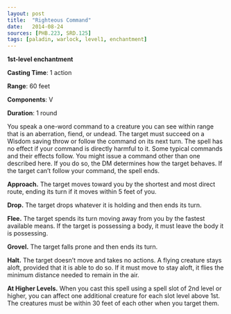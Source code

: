 ```yaml
---
layout: post
title:  "Righteous Command"
date:   2014-08-24
sources: [PHB.223, SRD.125]
tags: [paladin, warlock, level1, enchantment]
---
```


**1st-level enchantment**

**Casting Time**: 1 action

**Range**: 60 feet

**Components**: V

**Duration**: 1 round

You speak a one-word command to a creature you can see within range that is an aberration, fiend, or undead. The target must succeed on a Wisdom saving throw or follow the command on its next turn. The spell has no effect if your command is directly harmful to it. 
Some typical commands and their effects follow. You might issue a command other than one described here. If you do so, the DM determines how the target behaves. If the target can’t follow your command, the spell ends. 

**Approach.** The target moves toward you by the shortest and most direct route, ending its turn if it moves within 5 feet of you. 

**Drop.** The target drops whatever it is holding and then
ends its turn. 

**Flee.** The target spends its turn moving away from you by the fastest available means. If the target is possessing a body, it must leave the body it is possessing.

**Grovel.** The target falls prone and then ends its turn. 

**Halt.** The target doesn’t move and takes no actions. A flying creature stays aloft, provided that it is able to do so. If it must move to stay aloft, it flies the minimum distance needed to remain in the air.

**At Higher Levels.** When you cast this spell using a spell slot of 2nd level or higher, you can affect one additional creature for each slot level above 1st. The creatures must be within 30 feet of each other when you target them.
